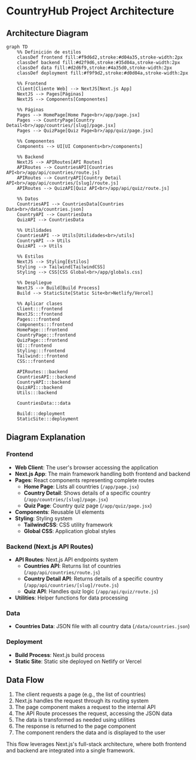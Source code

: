 # CountryHub Project Architecture

## Architecture Diagram

```mermaid
graph TD
    %% Definición de estilos
    classDef frontend fill:#f9d6d2,stroke:#d04a35,stroke-width:2px
    classDef backend fill:#d2f9d6,stroke:#35d04a,stroke-width:2px
    classDef data fill:#d2d6f9,stroke:#4a35d0,stroke-width:2px
    classDef deployment fill:#f9f9d2,stroke:#d0d04a,stroke-width:2px

    %% Frontend
    Client[Cliente Web] --> NextJS[Next.js App]
    NextJS --> Pages[Páginas]
    NextJS --> Components[Componentes]
    
    %% Páginas
    Pages --> HomePage[Home Page<br>/app/page.jsx]
    Pages --> CountryPage[Country Detail<br>/app/countries/[slug]/page.jsx]
    Pages --> QuizPage[Quiz Page<br>/app/quiz/page.jsx]
    
    %% Componentes
    Components --> UI[UI Components<br>/components]
    
    %% Backend
    NextJS --> APIRoutes[API Routes]
    APIRoutes --> CountriesAPI[Countries API<br>/app/api/countries/route.js]
    APIRoutes --> CountryAPI[Country Detail API<br>/app/api/countries/[slug]/route.js]
    APIRoutes --> QuizAPI[Quiz API<br>/app/api/quiz/route.js]
    
    %% Datos
    CountriesAPI --> CountriesData[Countries Data<br>/data/countries.json]
    CountryAPI --> CountriesData
    QuizAPI --> CountriesData
    
    %% Utilidades
    CountriesAPI --> Utils[Utilidades<br>/utils]
    CountryAPI --> Utils
    QuizAPI --> Utils
    
    %% Estilos
    NextJS --> Styling[Estilos]
    Styling --> Tailwind[TailwindCSS]
    Styling --> CSS[CSS Global<br>/app/globals.css]
    
    %% Despliegue
    NextJS --> Build[Build Process]
    Build --> StaticSite[Static Site<br>Netlify/Vercel]
    
    %% Aplicar clases
    Client:::frontend
    NextJS:::frontend
    Pages:::frontend
    Components:::frontend
    HomePage:::frontend
    CountryPage:::frontend
    QuizPage:::frontend
    UI:::frontend
    Styling:::frontend
    Tailwind:::frontend
    CSS:::frontend
    
    APIRoutes:::backend
    CountriesAPI:::backend
    CountryAPI:::backend
    QuizAPI:::backend
    Utils:::backend
    
    CountriesData:::data
    
    Build:::deployment
    StaticSite:::deployment
```

## Diagram Explanation

### Frontend
- **Web Client**: The user's browser accessing the application
- **Next.js App**: The main framework handling both frontend and backend
- **Pages**: React components representing complete routes
  - **Home Page**: Lists all countries (`/app/page.jsx`)
  - **Country Detail**: Shows details of a specific country (`/app/countries/[slug]/page.jsx`)
  - **Quiz Page**: Country quiz page (`/app/quiz/page.jsx`)
- **Components**: Reusable UI elements
- **Styling**: Styling system
  - **TailwindCSS**: CSS utility framework
  - **Global CSS**: Application global styles

### Backend (Next.js API Routes)
- **API Routes**: Next.js API endpoints system
  - **Countries API**: Returns list of countries (`/app/api/countries/route.js`)
  - **Country Detail API**: Returns details of a specific country (`/app/api/countries/[slug]/route.js`)
  - **Quiz API**: Handles quiz logic (`/app/api/quiz/route.js`)
- **Utilities**: Helper functions for data processing

### Data
- **Countries Data**: JSON file with all country data (`/data/countries.json`)

### Deployment
- **Build Process**: Next.js build process
- **Static Site**: Static site deployed on Netlify or Vercel

## Data Flow

1. The client requests a page (e.g., the list of countries)
2. Next.js handles the request through its routing system
3. The page component makes a request to the internal API
4. The API Route processes the request, accessing the JSON data
5. The data is transformed as needed using utilities
6. The response is returned to the page component
7. The component renders the data and is displayed to the user

This flow leverages Next.js's full-stack architecture, where both frontend and backend are integrated into a single framework.
